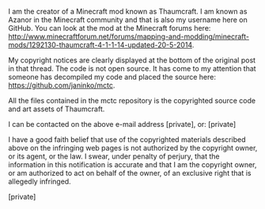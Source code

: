 I am the creator of a Minecraft mod known as Thaumcraft. I am known as Azanor in the Minecraft community and that is also
my username here on GitHub. You can look at the mod at the Minecraft forums here: 
http://www.minecraftforum.net/forums/mapping-and-modding/minecraft-mods/1292130-thaumcraft-4-1-1-14-updated-20-5-2014.

My copyright notices are clearly displayed at the bottom of the original post in that thread. The code is not open source. 
It has come to my attention that someone has decompiled my code and placed the source here: 
https://github.com/janinko/mctc. 

All the files contained in the mctc repository is the copyrighted source code and art assets of Thaumcraft.

I can be contacted on the above e-mail address [private], or:
[private]

I have a good faith belief that use of the copyrighted materials described above on the infringing web pages is not 
authorized by the copyright owner, or its agent, or the law. I swear, under penalty of perjury, that the information in 
this notification is accurate and that I am the copyright owner, or am authorized to act on behalf of the owner, of an 
exclusive right that is allegedly infringed.

[private]
